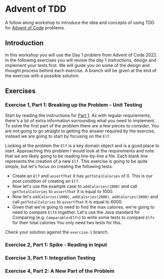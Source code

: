 # Advent of TDD

A follow along workshop to introduce the idea and concepts of using TDD for [Advent of Code](https://adventofcode.com) problems.

## Introduction

In this workshop you will use the Day 1 problem from Advent of Code 2022.
In the following exercises you will review the day 1 instructions, design and implement your tests first.
We will guide you on some of the design and thought process behind each exercise.
A branch will be given at the end of the exercise with a possible solution.

## Exercises

### Exercise 1, Part 1: Breaking up the Problem - Unit Testing 

Start by reading the instructions for [Part 1](day1-part1.md).
As with regular requirements, there's a lot of extra information surrounding what you need to implement.
To solve the first part of the problem there are a few pieces to consider.
You are not going to go straight to getting the answer required by the exercise, instead we are going to start by focusing on the `Elf`.

Looking at the problem the `Elf` is a key domain object and is a good place to start.
Approaching this problem I would look at the requirements and note that we are likely going to be reading line-by-line a file.
Each blank line represents the creation of a new `Elf`.
This exercise is going to be quite simple, but let's focus on creating the following tests.

* Create an `Elf` and `assertThat` it has `getTotalCalories` of 0. 
This is our post condition of creating an `Elf`.
* Now let's use the example case to `addCalories(1000)` and call `getTotalCalories` to `assertThat` it is equal to 1000.
* Now let's `addCalories(1000)`, `addCalories(2000)`, `addCalories(3000)` and call `getTotalCalories` to `assertThat` it is equal to 6000.
* Given that we're going to need to find the max calories, we're going to need to compare `Elf`s together. 
Let's use the Java standard for Comparing (e.g. `Comparable<Elf>`) to write some tests to compare `Elfs` for their total calories
You only need two tests for this.

Check your solution against the `exercise-1` branch.

### Exercise 2, Part 1: Spike - Reading in Input

### Exercise 3, Part 1: Integration Testing

### Exercise 4, Part 2: A New Part of the Problem